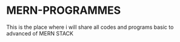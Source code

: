 # MERN-PROGRAMMES
This is the place where i will share all codes and programs basic to advanced of MERN STACK

